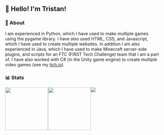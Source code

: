 ## 👋 Hello! I'm Tristan!

### 📕 About
I am experienced in Python, which I have used to make multiple games using the pygame library. I have also used HTML, CSS, and Javascript, which I have used to create multiple websites. In addition I am also experienced in Java, which I have used to make Minecraft server-side plugins, and scripts for an FTC (FIRST Tech Challenge) team that I am a part of. I have also worked with C# (in the Unity game engine) to create multiple video games (see my [itch.io](https://openchanter.itch.io)).

### 📊 Stats
<div style="display:flex;flex-direction:row">
  <img style="height:140px;" height=200 align="center" src="https://github-readme-stats.vercel.app/api?username=OpEnchanter&theme=gruvbox&hide_border=true&border_radius=12&show_icons=true&hide_title=true"/>
  <img style="height:140px;" height=200 align="center" src="https://github-readme-stats.vercel.app/api/top-langs?username=OpEnchanter&layout=compact&langs_count=6&card_width=320&theme=gruvbox&hide_border=true&border_radius=12" />
  <img align="center" src="https://github-readme-stats.vercel.app/api/wakatime?username=openchanter&theme=gruvbox&hide_border=true&border_radius=12&show_icons=true&langs_count=6">
</div>
